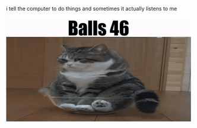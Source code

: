 i tell the computer to do things and sometimes it actually listens to me
<!--START_SECTION:update_image-->
<img src=https://raw.githubusercontent.com/sneakykestrel/sneakykestrel/main/.github/images/balls-46.gif height="" width="" align=left alt=kitty />
<!--END_SECTION:update_image-->

